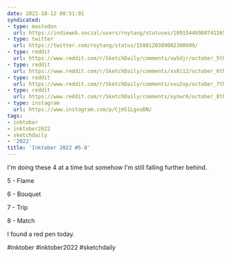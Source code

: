 ```yaml
---
date: 2022-10-12 08:51:01
syndicated:
- type: mastodon
  url: https://indieweb.social/users/roytang/statuses/109154469807412656
- type: twitter
  url: https://twitter.com/roytang/status/1580120389082308609/
- type: reddit
  url: https://www.reddit.com/r/SketchDaily/comments/xw5djr/october_5th_birdtober_swan/irzzmos/
- type: reddit
  url: https://www.reddit.com/r/SketchDaily/comments/xx0i12/october_6th_birdtober_zebra_finch/irzznvm/
- type: reddit
  url: https://www.reddit.com/r/SketchDaily/comments/xxu2xp/october_7th_birdtober_secretary_bird/irzzoiu/
- type: reddit
  url: https://www.reddit.com/r/SketchDaily/comments/xynwr6/october_8th_drawlloween_mind_your_manors/irzzp6x/
- type: instagram
  url: https://www.instagram.com/p/Cjm51LgvuDN/
tags:
- inktober
- inktober2022
- sketchdaily
- '2022'
title: 'Inktober 2022 #5-8'
---
```


I'm doing these 4 at a time but somehow I'm still falling further behind.

5 - Flame

6 - Bouquet

7 - Trip

8 - Match

I found a red pen today.

#inktober #inktober2022 #sketchdaily